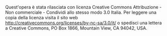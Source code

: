 Quest'opera è stata rilasciata con licenza Creative Commons Attribuzione - Non commerciale - Condividi allo stesso modo 3.0 Italia. Per leggere una copia della licenza visita il sito web http://creativecommons.org/licenses/by-nc-sa/3.0/it/ o spedisci una lettera a Creative Commons, PO Box 1866, Mountain View, CA 94042, USA.
